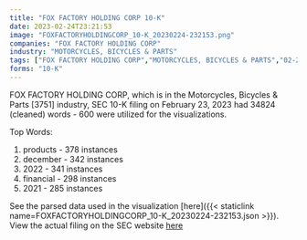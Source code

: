 ```yaml
---
title: "FOX FACTORY HOLDING CORP 10-K"
date: 2023-02-24T23:21:53
image: "FOXFACTORYHOLDINGCORP_10-K_20230224-232153.png"
companies: "FOX FACTORY HOLDING CORP"
industry: "MOTORCYCLES, BICYCLES & PARTS"
tags: ["FOX FACTORY HOLDING CORP","MOTORCYCLES, BICYCLES & PARTS","02-23-2023","10-K"]
forms: "10-K"
---
```

FOX FACTORY HOLDING CORP, which is in the Motorcycles, Bicycles & Parts [3751] industry, SEC 10-K filing on February 23, 2023 had 34824 (cleaned) words - 600 were utilized for the visualizations.

Top Words:
1. products - 378 instances
2. december - 342 instances
3. 2022 - 341 instances
4. financial - 298 instances
5. 2021 - 285 instances


See the parsed data used in the visualization [here]({{< staticlink name=FOXFACTORYHOLDINGCORP_10-K_20230224-232153.json >}}).  
View the actual filing on the SEC website [here](https://www.sec.gov/Archives/edgar/data/1424929/0001424929-23-000020.txt)